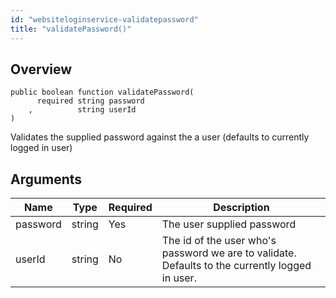 ```yaml
---
id: "websiteloginservice-validatepassword"
title: "validatePassword()"
---
```



## Overview




```luceescript
public boolean function validatePassword(
      required string password
    ,          string userId  
)
```

Validates the supplied password against the a user (defaults to currently logged in user)

## Arguments


<div class="table-responsive"><table class="table"><thead><tr><th>Name</th><th>Type</th><th>Required</th><th>Description</th></tr></thead><tbody><tr><td>password</td><td>string</td><td>Yes</td><td>The user supplied password</td></tr><tr><td>userId</td><td>string</td><td>No</td><td>The id of the user who's password we are to validate. Defaults to the currently logged in user.</td></tr></tbody></table></div>